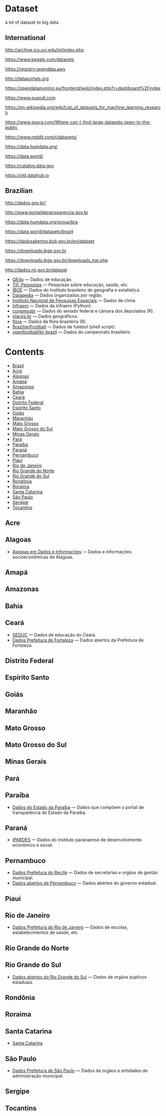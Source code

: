 # Dataset

a lot of dataset to big data


## International

http://archive.ics.uci.edu/ml/index.php

https://www.kaggle.com/datasets

https://registry.opendata.aws

http://dataportals.org

https://opendatamonitor.eu/frontend/web/index.php?r=dashboard%2Findex

https://www.quandl.com

https://en.wikipedia.org/wiki/List_of_datasets_for_machine_learning_research

https://www.quora.com/Where-can-I-find-large-datasets-open-to-the-public

https://www.reddit.com/r/datasets/

https://data.humdata.org/

https://data.world/

https://catalog.data.gov

https://old.datahub.io

## Brazilian

http://dados.gov.br/

http://www.portaldatransparencia.gov.br

https://data.humdata.org/group/bra

https://data.world/datasets/brazil

https://dadosabertos.bcb.gov.br/en/dataset

https://downloads.ibge.gov.br

https://downloads.ibge.gov.br/downloads_top.php

http://dados.mj.gov.br/dataset

- [QEdu](http://www.qedu.org.br) &mdash; Dados de educação.
- [TIC Pesquisas](http://cetic.br/pesquisas) &mdash; Pesquisas sobre educação, saúde, etc.
- [IBGE](http://www.ibge.gov.br) &mdash; Dados do Instituto brasileiro de geografia e estatística.
- [Datapedia](http://www.datapedia.info) &mdash; Dados organizados por região.
- [Instituto Nacional de Pesquisas Espaciais](http://sinda.crn2.inpe.br/PCD/SITE/novo/site) &mdash; Dados de clima.
- [Infraero](https://github.com/ehrhardt/Infraero) &mdash; Dados da Infraero (Python).
- [congressbr](https://github.com/RobertMyles/congressbr) &mdash; Dados do senado federal e câmara dos deputados (R).
- [places.br](https://github.com/paulofreitas/places.br) &mdash; Dados geográficos.
- [flora](https://github.com/gustavobio/flora) &mdash; Dados da flora brasileira (R).
- [BrazilianFootball](https://github.com/DiSiqueira/BrazilianFootball) &mdash; Dados de futebol (shell script).
- [openfootball/br-brazil](https://github.com/openfootball/br-brazil) &mdash; Dados do campeonato brasileiro.


# Contents

- [Brasil](#Brazilian)
- [Acre](#acre)
- [Alagoas](#alagoas)
- [Amapá](#amapá)
- [Amazonas](#amazonas)
- [Bahia](#bahia)
- [Ceará](#ceará)
- [Distrito Federal](#distrito-federal)
- [Espírito Santo](#espírito-santo)
- [Goiás](#goiás)
- [Maranhão](#maranhão)
- [Mato Grosso](#mato-grosso)
- [Mato Grosso do Sul](#mato-grosso-do-sul)
- [Minas Gerais](#minas-gerais)
- [Pará](#pará)
- [Paraíba](#paraíba)
- [Paraná](#paraná)
- [Pernambuco](#pernambuco)
- [Piauí](#piauí)
- [Rio de Janeiro](#rio-de-janeiro)
- [Rio Grande do Norte](#rio-grande-do-norte)
- [Rio Grande do Sul](#rio-grande-do-sul)
- [Rondônia](#rondônia)
- [Roraima](#roraima)
- [Santa Catarina](#santa-catarina)
- [São Paulo](#são-paulo)
- [Sergipe](#sergipe)
- [Tocantins](#tocantins)




## Acre

## Alagoas

- [Alagoas em Dados e Informações](http://dados.al.gov.br) &mdash; Dados e informações socioeconômicas de Alagoas.

## Amapá

## Amazonas

## Bahia

## Ceará

- [SEDUC](http://dados.seduc.ce.gov.br) &mdash; Dados de educação do Ceará.
- [Dados Prefeitura de Fortaleza](http://dados.fortaleza.ce.gov.br) &mdash; Dados abertos da Prefeitura de Fortaleza.

## Distrito Federal

## Espírito Santo

## Goiás

## Maranhão

## Mato Grosso

## Mato Grosso do Sul

## Minas Gerais

## Pará

## Paraíba

- [Dados do Estado da Paraíba](http://dados.pb.gov.br) &mdash; Dados que compõem o portal de transparência do Estado da Paraíba.

## Paraná

- [IPARDES](http://www.ipardes.gov.br) &mdash; Dados do instituto paranaense de desenvolvimento econômico e social.

## Pernambuco

- [Dados Prefeitura do Recife](http://dados.recife.pe.gov.br) &mdash; Dados de secretarias e orgãos de gestão municipal.
- [Dados abertos de Pernambuco](www.dadosabertos.pe.gov.br) &mdash; Dados abertos do governo estadual.

## Piauí

## Rio de Janeiro

- [Dados Prefeitura do Rio de Janeiro](http://data.rio) &mdash; Dados de escolas, estabelecimentos de saúde, etc.

## Rio Grande do Norte

## Rio Grande do Sul

- [Dados abertos do Rio Grande do Sul](http://dados.rs.gov.br) &mdash; Dados de orgãos púplicos estaduais.

## Rondônia

## Roraima

## Santa Catarina

- [Santa Catarina](http://www.transparencia.sc.gov.br)

## São Paulo

- [Dados Prefeitura de São Paulo](http://dados.prefeitura.sp.gov.br) &mdash; Dados de orgãos e entidades de administração municipal.

## Sergipe

## Tocantins
